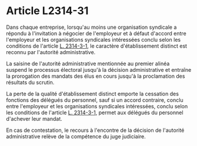 # Article L2314-31

Dans chaque entreprise, lorsqu'au moins une organisation syndicale a répondu à l'invitation à négocier de l'employeur et à défaut d'accord entre l'employeur et les organisations syndicales intéressées conclu selon les conditions de l'article [L. 2314-3-1][1], le caractère d'établissement distinct est reconnu par l'autorité administrative. 

La saisine de l'autorité administrative mentionnée au premier alinéa suspend le processus électoral jusqu'à la décision administrative et entraîne la prorogation des mandats des élus en cours jusqu'à la proclamation des résultats du scrutin. 

La perte de la qualité d'établissement distinct emporte la cessation des fonctions des délégués du personnel, sauf si un accord contraire, conclu entre l'employeur et les organisations syndicales intéressées, conclu selon les conditions de l'article [L. 2314-3-1][2], permet aux délégués du personnel d'achever leur mandat.

En cas de contestation, le recours à l'encontre de la décision de l'autorité administrative relève de la compétence du juge judiciaire.

 [1]: /affichCodeArticle.do?cidTexte=LEGITEXT000006072050&idArticle=LEGIARTI000019347955&dateTexte=&categorieLien=cid
 [2]: /affichCodeArticle.do?cidTexte=LEGITEXT000006072050&idArticle=LEGIARTI000019347960&dateTexte=&categorieLien=cid